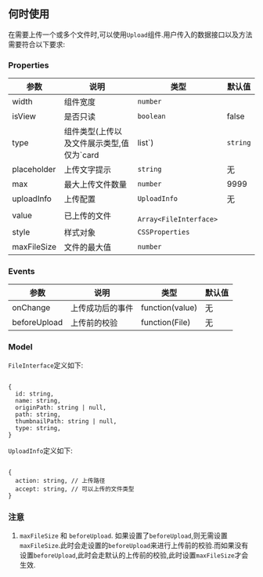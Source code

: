 ## 何时使用

在需要上传一个或多个文件时,可以使用`Upload`组件.用户传入的数据接口以及方法需要符合以下要求:

### Properties

| 参数         | 说明                             | 类型               | 默认值 |
| ------------ | -------------------------------- | ------------------ | ------ |
| width   | 组件宽度 | `number`           |        | 300
| isView        | 是否只读                  | `boolean`      |   false     |
| type        | 组件类型(上传以及文件展示类型,值仅为`card|list`)                        | `string`    |    `card`    |
| placeholder    | 上传文字提示                           | `string`    |  无      |
| max  | 最大上传文件数量                     | `number` |     9999   |
| uploadInfo   | 上传配置                   | `UploadInfo` |  无      |
| value         |  已上传的文件      | ` Array<FileInterface>` |        |
| style   | 样式对象                 | `CSSProperties`    |        |
| maxFileSize   |  文件的最大值                | `number`    |        |


### Events

| 参数              | 说明                       | 类型                        | 默认值 |
| ----------------- | -------------------------- | --------------------------- | ------ |
| onChange          | 上传成功后的事件 | function(value)     | 无     |
| beforeUpload   | 上传前的校验                 | function(File)   |     无   |

### Model

`FileInterface`定义如下:

```

{
  id: string,
  name: string,
  originPath: string | null,
  path: string,
  thumbnailPath: string | null,
  type: string,
}

```

`UploadInfo`定义如下:

```

{
  action: string, // 上传路径
  accept: string, // 可以上传的文件类型
}

```

### 注意

1. `maxFileSize` 和 `beforeUpload`. 如果设置了`beforeUpload`,则无需设置`maxFileSize`.此时会走设置的`beforeUpload`来进行上传前的校验.而如果没有设置`beforeUpload`,此时会走默认的上传前的校验,此时设置`maxFileSize`才会生效.
